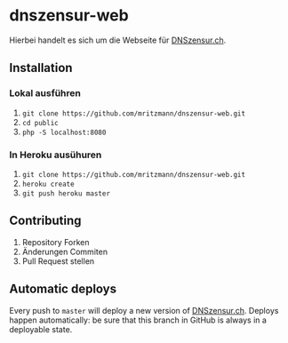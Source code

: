 # dnszensur-web

Hierbei handelt es sich um die Webseite für [DNSzensur.ch](https://dnszensur.ch/).

## Installation

### Lokal ausführen

1. `git clone https://github.com/mritzmann/dnszensur-web.git`
2. `cd public`
3. `php -S localhost:8080`

### In Heroku ausühuren

1. `git clone https://github.com/mritzmann/dnszensur-web.git`
2. `heroku create`
3. `git push heroku master`

## Contributing

1. Repository Forken
2. Änderungen Commiten
3. Pull Request stellen

## Automatic deploys

Every push to `master` will deploy a new version of [DNSzensur.ch](https://dnszensur.ch/). Deploys happen automatically: be sure that this branch in GitHub is always in a deployable state.
